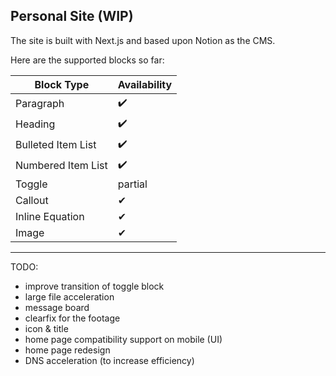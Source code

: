 ## Personal Site (WIP)

The site is built with Next.js and based upon Notion as the CMS.

Here are the supported blocks so far:

| Block Type         | Availability |
|--------------------|--------------|
| Paragraph          | ✔️           |
| Heading            | ✔️           |
| Bulleted Item List | ✔️           |
| Numbered Item List | ✔️           |
| Toggle             | partial      |
| Callout            | ✔            |
| Inline Equation    | ✔            |
| Image              | ✔            |

---
TODO:

* improve transition of toggle block
* large file acceleration
* message board
* clearfix for the footage
* icon & title
* home page compatibility support on mobile (UI)
* home page redesign
* DNS acceleration (to increase efficiency)
